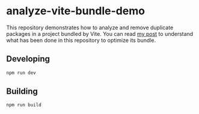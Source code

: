 # analyze-vite-bundle-demo

This repository demonstrates how to analyze and remove duplicate packages in a project bundled by Vite. You can read [my post](https://hugosum.com/blog/analyze-and-optimize-your-vite-bundle) to understand what has been done in this repository to optimize its bundle.

## Developing

```bash
npm run dev
```

## Building

```bash
npm run build
```
